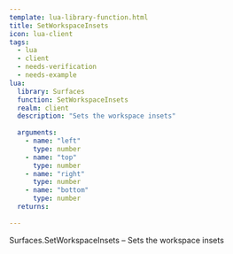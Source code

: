 ```yaml
---
template: lua-library-function.html
title: SetWorkspaceInsets
icon: lua-client
tags:
  - lua
  - client
  - needs-verification
  - needs-example
lua:
  library: Surfaces
  function: SetWorkspaceInsets
  realm: client
  description: "Sets the workspace insets"
  
  arguments:
    - name: "left"
      type: number
    - name: "top"
      type: number
    - name: "right"
      type: number
    - name: "bottom"
      type: number
  returns:
    
---
```


<div class="lua__search__keywords">
Surfaces.SetWorkspaceInsets &#x2013; Sets the workspace insets
</div>
